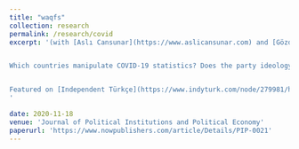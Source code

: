 ```yaml
---
title: "waqfs"
collection: research
permalink: /research/covid
excerpt: '(with [Aslı Cansunar](https://www.aslicansunar.com) and [Gözde Çörekçioğlu](https://www.gozdecorekcioglu.com)), *Journal of Political Institutions and Political Economy*, Vol. 1: No. 4, pp 543-557.


Which countries manipulate COVID-19 statistics? Does the party ideology of local governors affect the probability of data manipulation at subnational levels? How does democratic quality affect statistical transparency during the pandemic? In this article, we apply election fraud detection methods — various digit-based tests that exploit human biases in generating random numbers — to the daily announced official numbers of new and cumulative coronavirus infections. First, we use digit-based tests to identify countries that likely manipulated their pandemic statistics. We then move on to examine the empirical relationship between democratic quality and data transparency. We find suggestive evidence that data manipulation occurred in China, the United States, Russia, and Turkey. Second, we show that non-democracies, as well as countries without free and fair elections, are more likely to release data that display signs of statistical malpractice.


Featured on [Independent Türkçe](https://www.indyturk.com/node/279981/haber/türkiye’nin-koronavirüs-verileri-benford-yasası-ve-uzmanlar-ne-diyor-rakamlar#.X8Znad4nzEZ.twitter)
'

date: 2020-11-18
venue: 'Journal of Political Institutions and Political Economy'
paperurl: 'https://www.nowpublishers.com/article/Details/PIP-0021'
---
```



